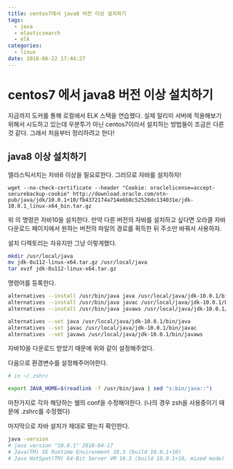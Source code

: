 ```yaml
---
title: centos7에서 java8 버전 이상 설치하기
tags:
  - java
  - elasticsearch
  - elk
categories:
  - linux
date: 2018-06-22 17:44:27
---
```


# centos7 에서 java8 버전 이상 설치하기
지금까지 도커를 통해 로컬에서 ELK 스택을 연습했다. 실제 알리미 서버에 적용해보기 위해서 시도하고 있는데 우분투가 아닌 centos7이라서 설치하는 방법들이 조금은 다른 것 같다. 그래서 처음부터 정리하려고 한다!


## java8 이상 설치하기
엘라스틱서치는 자바8 이상을 필요로한다. 그러므로 자바를 설치하자! 
```text
wget --no-check-certificate --header "Cookie: oraclelicense=accept-securebackup-cookie" http://download.oracle.com/otn-pub/java/jdk/10.0.1+10/fb4372174a714e6b8c52526dc134031e/jdk-10.0.1_linux-x64_bin.tar.gz
```
위 의 명령은 자바10을 설치한다. 만약 다른 버전의 자바를 설치하고 싶다면 오라클 자바 다운로드 페이지에서 원하는 버전의 파일의 경로를 획득한 뒤 주소만 바꿔서 사용하자.

설치 디렉토리는 자유지만 그냥 이렇게했다.
```sh
mkdir /usr/local/java
mv jdk-8u112-linux-x64.tar.gz /usr/local/java
tar xvzf jdk-8u112-linux-x64.tar.gz
```

명령어를 등록한다.
```sh
alternatives --install /usr/bin/java java /usr/local/java/jdk-10.0.1/bin/java 1
alternatives --install /usr/bin/java javac /usr/local/java/jdk-10.0.1/bin/javac 1
alternatives --install /usr/bin/java javaws /usr/local/java/jdk-10.0.1/bin/javaws 1

alternatives --set java /usr/local/java/jdk-10.0.1/bin/java
alternatives --set javac /usr/local/java/jdk-10.0.1/bin/javac
alternatives --set javaws /usr/local/java/jdk-10.0.1/bin/javaws
```
자바10을 다운로드 받았기 때문에 위와 같이 설정해주었다.

다음으로 환경변수를 설정해주어야한다.
```sh
# in ~/.zshrc

export JAVA_HOME=$(readlink -f /usr/bin/java | sed "s:bin/java::")
```
마찬가지로 각자 해당하는 쉘의 conf을 수정해야한다. (나의 경우 zsh을 사용중이기 때문에 .zshrc를 수정했다)

마지막으로 자바 설치가 제대로 됐는지 확인한다.
```sh
java -version
# java version "10.0.1" 2018-04-17
# Java(TM) SE Runtime Environment 18.3 (build 10.0.1+10)
# Java HotSpot(TM) 64-Bit Server VM 18.3 (build 10.0.1+10, mixed mode)
```